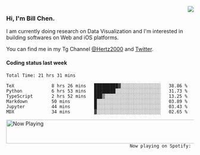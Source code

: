 <img  align="right" src="https://github-readme-stats.vercel.app/api?username=BillChen2k&show_icons=false&count_private=true&hide_title=true">

### Hi, I'm Bill Chen.

I am currently doing research on Data Visualization and I'm interested in building softwares on Web and iOS platforms.

You can find me in my Tg Channel [@Hertz2000](https://t.me/Hertz2000) and [Twitter](https://twitter.com/billchen2k).

#### Coding status last week

<!--START_SECTION:waka-->

```text
Total Time: 21 hrs 31 mins

TeX              8 hrs 26 mins   █████████▓░░░░░░░░░░░░░░░   38.86 %
Python           6 hrs 53 mins   ████████░░░░░░░░░░░░░░░░░   31.73 %
TypeScript       2 hrs 52 mins   ███▒░░░░░░░░░░░░░░░░░░░░░   13.25 %
Markdown         50 mins         █░░░░░░░░░░░░░░░░░░░░░░░░   03.89 %
Jupyter          44 mins         █░░░░░░░░░░░░░░░░░░░░░░░░   03.43 %
MDX              34 mins         ▓░░░░░░░░░░░░░░░░░░░░░░░░   02.65 %
```

<!--END_SECTION:waka-->


<div>
<a href="https://spotify-now-playing.billchen2k.vercel.app/now-playing?open">
   <img align="right" src="https://spotify-now-playing.billchen2k.vercel.app/now-playing" width="540" height="64" alt="Now Playing">
</a>
</div>

<div>
<p align="right"><code>Now playing on Spotify: </code></p>
</div>

<!--
**BillChen2K/BillChen2K** is a ✨ _special_ ✨ repository because its `README.md` (this file) appears on your GitHub profile.

Here are some ideas to get you started:

- 🔭 I’m currently working on ...
- 🌱 I’m currently learning ...
- 👯 I’m looking to collaborate on ...
- 🤔 I’m looking for help with ...
- 💬 Ask me about ...
- 📫 How to reach me: ...
- 😄 Pronouns: ...
- ⚡ Fun fact: ...
-->
